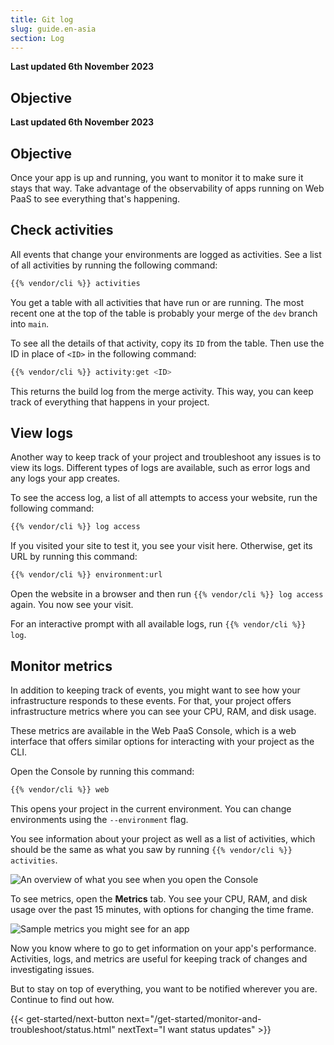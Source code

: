 ```yaml
---
title: Git log
slug: guide.en-asia
section: Log
---
```


**Last updated 6th November 2023**



## Objective  

**Last updated 6th November 2023**



## Objective  

Once your app is up and running, you want to monitor it to make sure it stays that way.
Take advantage of the observability of apps running on Web PaaS to see everything that's happening.

## Check activities

All events that change your environments are logged as activities.
See a list of all activities by running the following command:

```bash
{{% vendor/cli %}} activities
```

You get a table with all activities that have run or are running.
The most recent one at the top of the table is probably your merge of the `dev` branch into `main`.

To see all the details of that activity, copy its `ID` from the table.
Then use the ID in place of `<ID>` in the following command:

```bash
{{% vendor/cli %}} activity:get <ID>
```

This returns the build log from the merge activity.
This way, you can keep track of everything that happens in your project.

## View logs

Another way to keep track of your project and troubleshoot any issues is to view its logs.
Different types of logs are available, such as error logs and any logs your app creates.

To see the access log, a list of all attempts to access your website, run the following command:

```bash
{{% vendor/cli %}} log access
```

If you visited your site to test it, you see your visit here.
Otherwise, get its URL by running this command:

```bash
{{% vendor/cli %}} environment:url
```

Open the website in a browser and then run `{{% vendor/cli %}} log access` again.
You now see your visit.

For an interactive prompt with all available logs, run `{{% vendor/cli %}} log`.

## Monitor metrics

In addition to keeping track of events, you might want to see how your infrastructure responds to these events.
For that, your project offers infrastructure metrics where you can see your CPU, RAM, and disk usage.

These metrics are available in the Web PaaS Console,
which is a web interface that offers similar options for interacting with your project as the CLI.

Open the Console by running this command:

```bash
{{% vendor/cli %}} web
```

This opens your project in the current environment.
You can change environments using the `--environment` flag.

You see information about your project as well as a list of activities,
which should be the same as what you saw by running `{{% vendor/cli %}} activities`.

![An overview of what you see when you open the Console](images/env-overview.png)

To see metrics, open the **Metrics** tab.
You see your CPU, RAM, and disk usage over the past 15 minutes, with options for changing the time frame.

![Sample metrics you might see for an app](images/all-grid.png)

Now you know where to go to get information on your app's performance.
Activities, logs, and metrics are useful for keeping track of changes and investigating issues.

But to stay on top of everything, you want to be notified wherever you are.
Continue to find out how.

{{< get-started/next-button next="/get-started/monitor-and-troubleshoot/status.html" nextText="I want status updates" >}}

